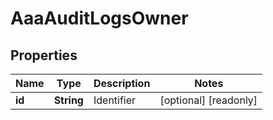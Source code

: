 

# AaaAuditLogsOwner


## Properties

| Name | Type | Description | Notes |
|------------ | ------------- | ------------- | -------------|
|**id** | **String** | Identifier |  [optional] [readonly] |



